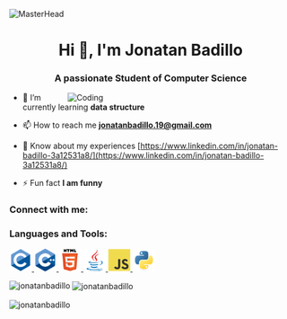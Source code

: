 ![MasterHead](https://user-images.githubusercontent.com/120596087/210011650-604b1e19-b6a8-4088-8559-2db01fa511d4.png)

<h1 align="center">Hi 👋, I'm Jonatan Badillo</h1>
<h3 align="center">A passionate Student of Computer Science</h3>

<img align="right" alt="Coding" width="400" src="https://media.giphy.com/media/qgQUggAC3Pfv687qPC/giphy.gif"/>

- 🌱 I’m currently learning **data structure**

- 📫 How to reach me **jonatanbadillo.19@gmail.com**

- 📄 Know about my experiences [https://www.linkedin.com/in/jonatan-badillo-3a12531a8/](https://www.linkedin.com/in/jonatan-badillo-3a12531a8/)

- ⚡ Fun fact **I am funny**

<h3 align="left">Connect with me:</h3>
<p align="left">
</p>

<h3 align="left">Languages and Tools:</h3>
<p align="left"> <a href="https://www.cprogramming.com/" target="_blank" rel="noreferrer"> <img src="https://raw.githubusercontent.com/devicons/devicon/master/icons/c/c-original.svg" alt="c" width="40" height="40"/> </a> <a href="https://www.w3schools.com/cpp/" target="_blank" rel="noreferrer"> <img src="https://raw.githubusercontent.com/devicons/devicon/master/icons/cplusplus/cplusplus-original.svg" alt="cplusplus" width="40" height="40"/> </a> <a href="https://www.w3.org/html/" target="_blank" rel="noreferrer"> <img src="https://raw.githubusercontent.com/devicons/devicon/master/icons/html5/html5-original-wordmark.svg" alt="html5" width="40" height="40"/> </a> <a href="https://www.java.com" target="_blank" rel="noreferrer"> <img src="https://raw.githubusercontent.com/devicons/devicon/master/icons/java/java-original.svg" alt="java" width="40" height="40"/> </a> <a href="https://developer.mozilla.org/en-US/docs/Web/JavaScript" target="_blank" rel="noreferrer"> <img src="https://raw.githubusercontent.com/devicons/devicon/master/icons/javascript/javascript-original.svg" alt="javascript" width="40" height="40"/> </a> <a href="https://www.python.org" target="_blank" rel="noreferrer"> <img src="https://raw.githubusercontent.com/devicons/devicon/master/icons/python/python-original.svg" alt="python" width="40" height="40"/> </a> </p>

<p><img align="left" src="https://github-readme-stats.vercel.app/api/top-langs?username=jonatanbadillo&show_icons=true&locale=en&layout=compact" alt="jonatanbadillo" /></p>

<p>&nbsp;<img align="center" src="https://github-readme-stats.vercel.app/api?username=jonatanbadillo&show_icons=true&locale=en" alt="jonatanbadillo" /></p>

<p><img align="center" src="https://github-readme-streak-stats.herokuapp.com/?user=jonatanbadillo&" alt="jonatanbadillo" /></p>

